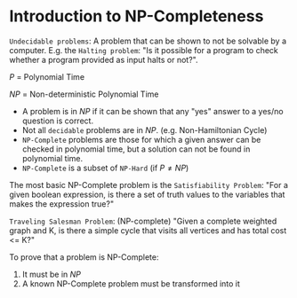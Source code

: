 # Introduction to NP-Completeness

`Undecidable problems`: A problem that can be shown to not be solvable by a computer. E.g. the `Halting problem`: "Is it possible for a program to check whether a program provided as input halts or not?".

$P$ = Polynomial Time

$NP$ = Non-deterministic Polynomial Time

- A problem is in $NP$ if it can be shown that any "yes" answer to a yes/no question is correct.
- Not all `decidable` problems are in $NP$. (e.g. Non-Hamiltonian Cycle)
- `NP-Complete` problems are those for which a given answer can be checked in polynomial time, but a solution can not be found in polynomial time.
- `NP-Complete` is a subset of `NP-Hard` (if $P \ne NP$)

The most basic NP-Complete problem is the `Satisfiability Problem`: "For a given boolean expression, is there a set of truth values to the variables that makes the expression true?"

`Traveling Salesman Problem`: (NP-complete)
"Given a complete weighted graph and K, is there a simple cycle that visits all vertices and has total cost <= K?"

To prove that a problem is NP-Complete:
1. It must be in $NP$
2. A known NP-Complete problem must be transformed into it